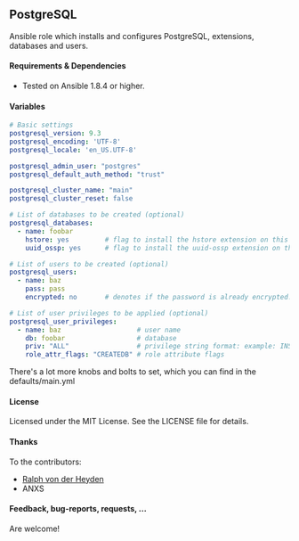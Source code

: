 ## PostgreSQL

Ansible role which installs and configures PostgreSQL, extensions, databases and users.

#### Requirements & Dependencies
- Tested on Ansible 1.8.4 or higher.

#### Variables

```yaml
# Basic settings
postgresql_version: 9.3
postgresql_encoding: 'UTF-8'
postgresql_locale: 'en_US.UTF-8'

postgresql_admin_user: "postgres"
postgresql_default_auth_method: "trust"

postgresql_cluster_name: "main"
postgresql_cluster_reset: false

# List of databases to be created (optional)
postgresql_databases:
  - name: foobar
    hstore: yes         # flag to install the hstore extension on this database (yes/no)
    uuid_ossp: yes      # flag to install the uuid-ossp extension on this database (yes/no)

# List of users to be created (optional)
postgresql_users:
  - name: baz
    pass: pass
    encrypted: no       # denotes if the password is already encrypted.

# List of user privileges to be applied (optional)
postgresql_user_privileges:
  - name: baz                   # user name
    db: foobar                  # database
    priv: "ALL"                 # privilege string format: example: INSERT,UPDATE/table:SELECT/anothertable:ALL
    role_attr_flags: "CREATEDB" # role attribute flags
```
There's a lot more knobs and bolts to set, which you can find in the defaults/main.yml

#### License

Licensed under the MIT License. See the LICENSE file for details.

#### Thanks

To the contributors:
- [Ralph von der Heyden](https://github.com/ralph)
- ANXS

#### Feedback, bug-reports, requests, ...

Are welcome!
